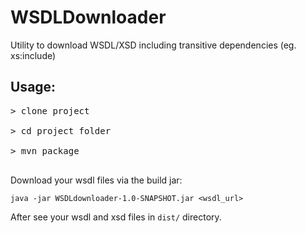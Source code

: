 WSDLDownloader
==============

Utility to download WSDL/XSD including transitive dependencies (eg. xs:include)


Usage:
------

<pre>
> clone project 

> cd project folder

> mvn package

</pre>

Download your wsdl files via the build jar:

`java -jar WSDLdownloader-1.0-SNAPSHOT.jar <wsdl_url>`

After see your wsdl and xsd files in `dist/` directory.